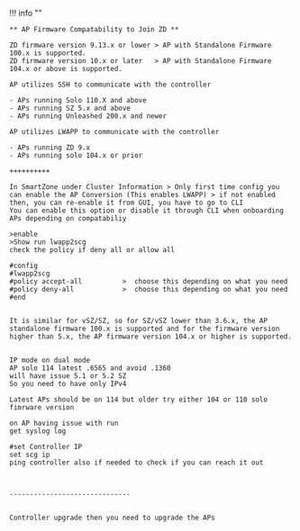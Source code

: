 !!! info ""

    ** AP Firmware Compatability to Join ZD **

    ZD firmware version 9.13.x or lower > AP with Standalone Firmware 100.x is supported.
    ZD firmware version 10.x or later   > AP with Standalone Firmware 104.x or above is supported.

    AP utilizes SSH to communicate with the controller

    - APs running Solo 110.X and above
    - APs running SZ 5.x and above
    - APs running Unleashed 200.x and newer
        
    AP utilizes LWAPP to communicate with the controller

    - APs running ZD 9.x
    - APs running solo 104.x or prior

    ++++++++++

    In SmartZone under Cluster Information > Only first time config you can enable the AP Conversion (This enables LWAPP) > if not enabled then, you can re-enable it from GUI, you have to go to CLI
    You can enable this option or disable it through CLI when onboarding APs depending on compatabiliy

    >enable
    >Show run lwapp2scg
    check the policy if deny all or allow all

    #config
    #lwapp2scg
    #policy accept-all          >  choose this depending on what you need 
    #policy deny-all            >  choose this depending on what you need
    #end


    It is similar for vSZ/SZ, so for SZ/vSZ lower than 3.6.x, the AP standalone firmware 100.x is supported and for the firmware version higher than 5.x, the AP firmware version 104.x or higher is supported.


    IP mode on dual mode
    AP solo 114 latest .6565 and avoid .1360
    will have issue 5.1 or 5.2 SZ
    So you need to have only IPv4

    Latest APs should be on 114 but older try either 104 or 110 solo fimrware version

    on AP having issue with run
    get syslog log

    #set Controller IP
    set scg ip
    ping controller also if needed to check if you can reach it out



    ------------------------------


    Controller upgrade then you need to upgrade the APs

